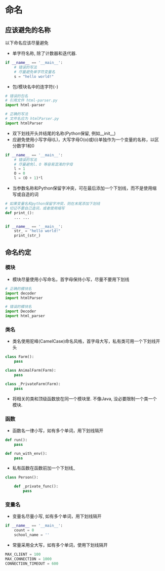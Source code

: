 # 命名

## 应该避免的名称
以下命名应该尽量避免
* 单字符名称, 除了计数器和迭代器.

```python
if __name__ == '__main__':
    # 错误的写法
    # 尽量避免单字符变量名
    s = "hello world!"
```
* 包/模块名中的连字符(-)

```python
# 错误的包名
# 引用文件 html-parser.py
import html-parser

# 正确的写法
# 文件名应为 htmlParser.py
import htmlParser
```

* 双下划线开头并结尾的名称(Python保留, 例如\_\_init\_\_)
* 应避免使用小写字母l(L)，大写字母O(o)或I(i)单独作为一个变量的名称，以区分数字1和0

```python
if __name__ == '__main__':
    # 错误的写法
    # 尽量避免l、O 等容易混淆的字母
    l = 1
    O = 0
    l = (O + 1)*l
```

* 当参数名称和Python保留字冲突，可在最后添加一个下划线，而不是使用缩写或自造的词

```python
# 如果变量名和python保留字冲突，则在末尾添加下划线
# 切记不要自己造词，或者使用缩写
def print_():
    ... ...

if __name__ == '__main__':
    str_ = "hello world!"
    print_(str_)
```

## 命名约定

###  模块
* 模块尽量使用小写命名，首字母保持小写，尽量不要用下划线

```python
# 正确的模块名
import decoder
import htmlParser

# 错误的模块名
import Decoder
import html_parser
```

### 类名
* 类名使用驼峰(CamelCase)命名风格，首字母大写，私有类可用一个下划线开头

```Python
class Farm():
    pass

class AnimalFarm(Farm):
    pass

class _PrivateFarm(Farm):
    pass
```

* 将相关的类和顶级函数放在同一个模块里. 不像Java, 没必要限制一个类一个模块.

### 函数

* 函数名一律小写，如有多个单词，用下划线隔开

```python
def run():
    pass

def run_with_env():
    pass
```

* 私有函数在函数前加一个下划线_

```python
class Person():

    def _private_func():
        pass
```

### 变量名

* 变量名尽量小写, 如有多个单词，用下划线隔开

```python
if __name__ == '__main__':
    count = 0
    school_name = ''
```

* 常量采用全大写，如有多个单词，使用下划线隔开

```python
MAX_CLIENT = 100
MAX_CONNECTION = 1000
CONNECTION_TIMEOUT = 600
```
